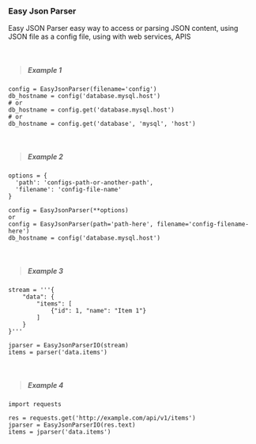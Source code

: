 ### Easy Json Parser

Easy JSON Parser easy way to access or parsing JSON content, using JSON file as a config file, using with web services, APIS

<br>

> ##### **Example 1**

```
config = EasyJsonParser(filename='config')
db_hostname = config('database.mysql.host')
# or
db_hostname = config.get('database.mysql.host')
# or 
db_hostname = config.get('database', 'mysql', 'host')
```
<br>

> ##### **Example 2**

```
options = {
  'path': 'configs-path-or-another-path',
  'filename': 'config-file-name'
}

config = EasyJsonParser(**options)
or
config = EasyJsonParser(path='path-here', filename='config-filename-here')
db_hostname = config('database.mysql.host')
```
<br>

> ##### Example 3

```
stream = '''{
    "data": {
        "items": [
            {"id": 1, "name": "Item 1"}
        ]
    }
}'''

jparser = EasyJsonParserIO(stream)
items = parser('data.items')
```
<br>

> ##### Example 4

```
import requests

res = requests.get('http://example.com/api/v1/items')
jparser = EasyJsonParserIO(res.text)
items = jparser('data.items')
```